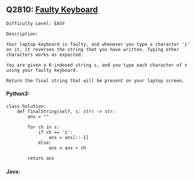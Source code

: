 ## Q2810: [Faulty Keyboard](https://leetcode.com/problems/faulty-keyboard/)

```
Difficulty Level: EASY
```

```
Description:

Your laptop keyboard is faulty, and whenever you type a character 'i' on it, it reverses the string that you have written. Typing other characters works as expected.

You are given a 0-indexed string s, and you type each character of s using your faulty keyboard.

Return the final string that will be present on your laptop screen.
```

#### Python3:

```
class Solution:
    def finalString(self, s: str) -> str:
        ans = ""

        for ch in s:
            if ch == 'i':
                ans = ans[::-1]
            else:
                ans = ans + ch

        return ans
```

#### Java:

```

```